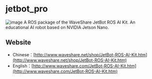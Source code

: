 # jetbot_pro

![image](https://www.waveshare.net/photo/development-board/JetBot-ROS-AI-Kit/JetBot-ROS-AI-Kit-details-1.jpg)
A ROS package of the WaveShare JetBot ROS AI Kit. An educational AI robot based on NVIDIA Jetson Nano.

## Website

* Chinese：[http://www.waveshare.net/shop/JetBot-ROS-AI-Kit.htm](http://www.waveshare.net/shop/JetBot-ROS-AI-Kit.htm)
* English：[http://www.waveshare.com/JetBot-ROS-AI-Kit.htm](http://www.waveshare.com/JetBot-ROS-AI-Kit.htm)


